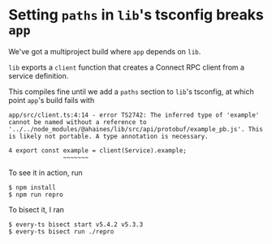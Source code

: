 # Setting `paths` in `lib`'s tsconfig breaks `app`

We've got a multiproject build where `app` depends on `lib`.

`lib` exports a `client` function that creates a Connect RPC client from a service definition.

This compiles fine until we add a `paths` section to `lib`'s tsconfig, at which point `app`'s build fails with

```
app/src/client.ts:4:14 - error TS2742: The inferred type of 'example' cannot be named without a reference to '../../node_modules/@ahaines/lib/src/api/protobuf/example_pb.js'. This is likely not portable. A type annotation is necessary.

4 export const example = client(Service).example;
               ~~~~~~~
```

To see it in action, run

```console
$ npm install
$ npm run repro
```

To bisect it, I ran

```console
$ every-ts bisect start v5.4.2 v5.3.3
$ every-ts bisect run ./repro
```
